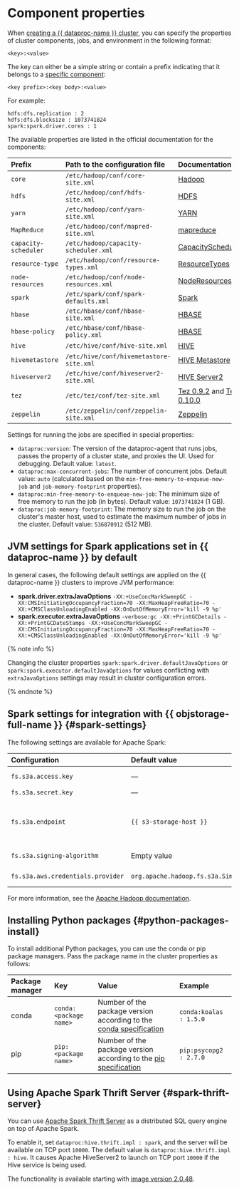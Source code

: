 # Component properties

When [creating a {{ dataproc-name }} cluster](../operations/cluster-create.md), you can specify the properties of cluster components, jobs, and environment in the following format:

```text
<key>:<value>
```

The key can either be a simple string or contain a prefix indicating that it belongs to a [specific component](environment.md):

```text
<key prefix>:<key body>:<value>
```

For example:

```text
hdfs:dfs.replication : 2
hdfs:dfs.blocksize : 1073741824
spark:spark.driver.cores : 1
```

The available properties are listed in the official documentation for the components:

| Prefix | Path to the configuration file | Documentation |
|:---------------------|:----------------------------------------|:----------------------------------------------------------------------------------------------------------------------------|
| `core` | `/etc/hadoop/conf/core-site.xml` | [Hadoop](https://hadoop.apache.org/docs/current/hadoop-project-dist/hadoop-common/core-default.xml) |
| `hdfs` | `/etc/hadoop/conf/hdfs-site.xml` | [HDFS](https://hadoop.apache.org/docs/current/hadoop-project-dist/hadoop-hdfs/hdfs-default.xml) |
| `yarn` | `/etc/hadoop/conf/yarn-site.xml` | [YARN](https://hadoop.apache.org/docs/current/hadoop-yarn/hadoop-yarn-common/yarn-default.xml) |
| `MapReduce` | `/etc/hadoop/conf/mapred-site.xml` | [mapreduce](https://hadoop.apache.org/docs/current/hadoop-mapreduce-client/hadoop-mapreduce-client-core/mapred-default.xml) |
| `capacity-scheduler` | `/etc/hadoop/capacity-scheduler.xml` | [CapacityScheduler](https://hadoop.apache.org/docs/current/hadoop-yarn/hadoop-yarn-site/CapacityScheduler.html) |
| `resource-type` | `/etc/hadoop/conf/resource-types.xml` | [ResourceTypes](https://hadoop.apache.org/docs/current/hadoop-yarn/hadoop-yarn-site/ResourceModel.html) |
| `node-resources` | `/etc/hadoop/conf/node-resources.xml` | [NodeResources](https://hadoop.apache.org/docs/current/hadoop-yarn/hadoop-yarn-site/ResourceModel.html) |
| `spark` | `/etc/spark/conf/spark-defaults.xml` | [Spark](https://spark.apache.org/docs/latest/configuration.html) |
| `hbase` | `/etc/hbase/conf/hbase-site.xml` | [HBASE](https://hbase.apache.org/book.html#config.files) |
| `hbase-policy` | `/etc/hbase/conf/hbase-policy.xml` | [HBASE](https://hbase.apache.org/book.html#config.files) |
| `hive` | `/etc/hive/conf/hive-site.xml` | [HIVE](https://cwiki.apache.org/confluence/display/Hive/Configuration+Properties) |
| `hivemetastore` | `/etc/hive/conf/hivemetastore-site.xml` | [HIVE Metastore](https://cwiki.apache.org/confluence/display/Hive/Configuration+Properties) |
| `hiveserver2` | `/etc/hive/conf/hiveserver2-site.xml` | [HIVE Server2](https://cwiki.apache.org/confluence/display/Hive/Configuration+Properties) |
| `tez` | `/etc/tez/conf/tez-site.xml` | [Tez 0.9.2](https://tez.apache.org/releases/0.9.2/tez-api-javadocs/configs/TezConfiguration.html) and [Tez 0.10.0](https://tez.apache.org/releases/0.10.0/tez-api-javadocs/configs/TezConfiguration.html) |
| `zeppelin` | `/etc/zeppelin/conf/zeppelin-site.xml` | [Zeppelin](https://zeppelin.apache.org/docs/0.9.0/setup/operation/configuration.html) |

Settings for running the jobs are specified in special properties:

* `dataproc:version`: The version of the dataproc-agent that runs jobs, passes the property of a cluster state, and proxies the UI. Used for debugging. Default value: `latest`.
* `dataproc:max-concurrent-jobs`: The number of concurrent jobs. Default value: `auto` (calculated based on the `min-free-memory-to-enqueue-new-job` and `job-memory-footprint` properties).
* `dataproc:min-free-memory-to-enqueue-new-job`: The minimum size of free memory to run the job (in bytes). Default value: `1073741824` (1 GB).
* `dataproc:job-memory-footprint`: The memory size to run the job on the cluster's master host, used to estimate the maximum number of jobs in the cluster. Default value: `536870912` (512 MB).

## JVM settings for Spark applications set in {{ dataproc-name }} by default

In general cases, the following default settings are applied on the {{ dataproc-name }} clusters to improve JVM performance:

- **spark.driver.extraJavaOptions**
   `-XX:+UseConcMarkSweepGC -XX:CMSInitiatingOccupancyFraction=70 -XX:MaxHeapFreeRatio=70 -XX:+CMSClassUnloadingEnabled -XX:OnOutOfMemoryError='kill -9 %p'`
- **spark.executor.extraJavaOptions**
   `-verbose:gc -XX:+PrintGCDetails -XX:+PrintGCDateStamps -XX:+UseConcMarkSweepGC -XX:CMSInitiatingOccupancyFraction=70 -XX:MaxHeapFreeRatio=70 -XX:+CMSClassUnloadingEnabled -XX:OnOutOfMemoryError='kill -9 %p'`

{% note info %}

Changing the cluster properties `spark:spark.driver.defaultJavaOptions` or `spark:spark.executor.defaultJavaOptions` for values conflicting with `extraJavaOptions` settings may result in cluster configuration errors.

{% endnote %}

## Spark settings for integration with {{ objstorage-full-name }} {#spark-settings}

The following settings are available for Apache Spark:

| Configuration | Default value | Description |
|:----------------------------------|:--------------------------------------------------------|:-----------------------------------------------------------------------------------|
| `fs.s3a.access.key` | — | [Static key](../../iam/concepts/authorization/access-key.md) ID |
| `fs.s3a.secret.key` | — | Private key |
| `fs.s3a.endpoint` | `{{ s3-storage-host }}` | Endpoint to connect to {{ objstorage-name }} |
| `fs.s3a.signing-algorithm` | Empty value | Signature algorithm |
| `fs.s3a.aws.credentials.provider` | `org.apache.hadoop.fs.s3a.SimpleAWSCredentialsProvider` | Identity provider |

For more information, see the [Apache Hadoop documentation](https://hadoop.apache.org/docs/current/hadoop-project-dist/hadoop-common/core-default.xml).

## Installing Python packages {#python-packages-install}

To install additional Python packages, you can use the conda or pip package managers. Pass the package name in the cluster properties as follows:

| Package manager | Key | Value | Example |
|:------------------|:---------------------|:------------------------------------------------------------------------------------------------------------------------------------------------------------------|:-----------------------|
| conda | `conda:<package name>` | Number of the package version according to the [conda specification](https://docs.conda.io/projects/conda/en/latest/user-guide/concepts/pkg-specs.html#package-match-specifications) | `conda:koalas : 1.5.0` |
| pip | `pip:<package name>` | Number of the package version according to the [pip specification](https://www.python.org/dev/peps/pep-0440/#version-specifiers) | `pip:psycopg2 : 2.7.0` |

## Using Apache Spark Thrift Server {#spark-thrift-server}

You can use [Apache Spark Thrift Server](https://spark.apache.org/docs/latest/sql-distributed-sql-engine.html) as a distributed SQL query engine on top of Apache Spark.

To enable it, set `dataproc:hive.thrift.impl : spark`, and the server will be available on TCP port `10000`. The default value is `dataproc:hive.thrift.impl : hive`. It causes Apache HiveServer2 to launch on TCP port `10000` if the Hive service is being used.


The functionality is available starting with [image version 2.0.48](../release-notes/images.md#2.0.48).

